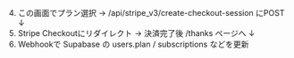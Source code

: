 4. この画面でプラン選択 → /api/stripe_v3/create-checkout-session にPOST
   ↓
5. Stripe Checkoutにリダイレクト → 決済完了後 /thanks ページへ
   ↓
6. Webhookで Supabase の users.plan / subscriptions などを更新